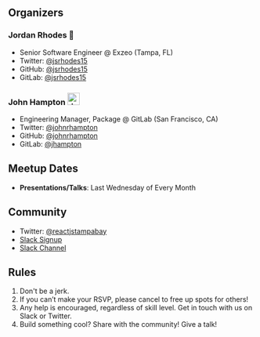 ## Organizers

### Jordan Rhodes 🍑

- Senior Software Engineer @ Exzeo (Tampa, FL)
- Twitter: [@jsrhodes15](https://twitter.com/jsrhodes15)
- GitHub:  [@jsrhodes15](https://github.com/jsrhodes15)
- GitLab:  [@jsrhodes15](https://gitlab.com/jsrhodes15)

### John Hampton <img src="https://emoji.slack-edge.com/T02592416/hipster-tanuki/94529b8ed5f5dd4a.png" alt="drawing" width="25"/>

- Engineering Manager, Package @ GitLab (San Francisco, CA)
- Twitter: [@johnrhampton](https://twitter.com/johnrhampton)
- GitHub:  [@johnrhampton](https://github.com/jsrhodes15)
- GitLab:  [@jhampton](https://gitlab.com/jhampton)

## Meetup Dates

* **Presentations/Talks**: Last Wednesday of Every Month

## Community 
* Twitter: [@reactjstampabay](https://twitter.com/reactjstampabay)
* [Slack Signup](reactjstampabay-slack.heroku.com)
* [Slack Channel](reactjstampabay.slack.com)

## Rules

1. Don't be a jerk.
2. If you can’t make your RSVP, please cancel to free up spots for others!
3. Any help is encouraged, regardless of skill level. Get in touch with us on Slack or Twitter.
4. Build something cool? Share with the community! Give a talk!
